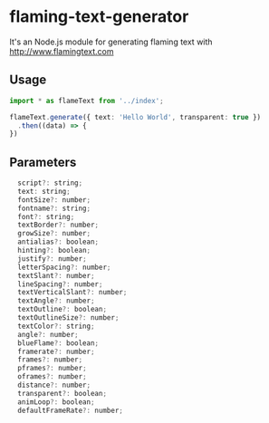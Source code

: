 # flaming-text-generator
It's an Node.js module for generating flaming text with http://www.flamingtext.com

## Usage
```ts
import * as flameText from '../index';

flameText.generate({ text: 'Hello World', transparent: true })
  .then((data) => {
})
```
## Parameters
```js
  script?: string;
  text: string;
  fontSize?: number;
  fontname?: string;
  font?: string;
  textBorder?: number;
  growSize?: number;
  antialias?: boolean;
  hinting?: boolean;
  justify?: number;
  letterSpacing?: number;
  textSlant?: number;
  lineSpacing?: number;
  textVerticalSlant?: number;
  textAngle?: number;
  textOutline?: boolean;
  textOutlineSize?: number;
  textColor?: string;
  angle?: number;
  blueFlame?: boolean;
  framerate?: number;
  frames?: number;
  pframes?: number;
  oframes?: number;
  distance?: number;
  transparent?: boolean;
  animLoop?: boolean;
  defaultFrameRate?: number;
```
